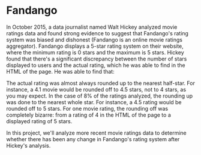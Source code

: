 # Fandango
In October 2015, a data journalist named Walt Hickey analyzed movie ratings data and found strong evidence to suggest that Fandango's rating system was biased and dishonest (Fandango is an online movie ratings aggregator).  Fandango displays a 5-star rating system on their website, where the minimum rating is 0 stars and the maximum is 5 stars. 
Hickey found that there's a significant discrepancy between the number of stars displayed to users and the actual rating, which he was able to find in the HTML of the page. He was able to find that:

The actual rating was almost always rounded up to the nearest half-star. For instance, a 4.1 movie would be rounded off to 4.5 stars, not to 4 stars, as you may expect.
In the case of 8% of the ratings analyzed, the rounding up was done to the nearest whole star. For instance, a 4.5 rating would be rounded off to 5 stars.
For one movie rating, the rounding off was completely bizarre: from a rating of 4 in the HTML of the page to a displayed rating of 5 stars.

In this project, we'll analyze more recent movie ratings data to determine whether there has been any change in Fandango's rating system after Hickey's analysis.
